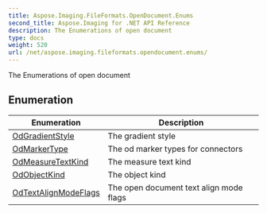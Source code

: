 ```yaml
---
title: Aspose.Imaging.FileFormats.OpenDocument.Enums
second_title: Aspose.Imaging for .NET API Reference
description: The Enumerations of open document
type: docs
weight: 520
url: /net/aspose.imaging.fileformats.opendocument.enums/
---
```

The Enumerations of open document

## Enumeration

| Enumeration | Description |
| --- | --- |
| [OdGradientStyle](./odgradientstyle/) | The gradient style |
| [OdMarkerType](./odmarkertype/) | The od marker types for connectors |
| [OdMeasureTextKind](./odmeasuretextkind/) | The measure text kind |
| [OdObjectKind](./odobjectkind/) | The object kind |
| [OdTextAlignModeFlags](./odtextalignmodeflags/) | The open document text align mode flags |


